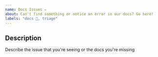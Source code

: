 ```yaml
---
name: Docs Issues ✏
about: Can't find something or notice an error in our docs? Go here!  
labels: "docs 📝, triage"
---
```


<!--
  Useful Links:
  - Documentation: https://go.apollo.dev/r/docs

  Before opening a new issue, please search existing issues: https://github.com/apollographql/rover/issues
-->

## Description

Describe the issue that you're seeing or the docs you're missing

